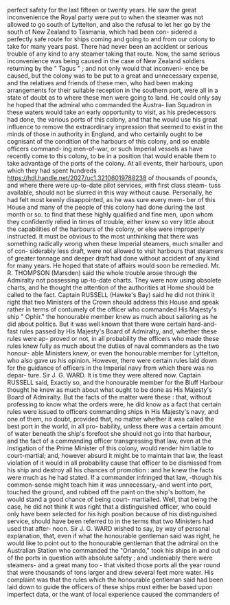 perfect safety for the last fifteen or twenty years. He saw the great inconvenience the Royal party were put to when the steamer was not allowed to go south of Lyttelton, and also the refusal to let her go by the south of New Zealand to Tasmania, which had been con- sidered a perfectly safe route for ships coming and going to and from our colony to take for many years past. There had never been an accident or serious trouble of any kind to any steamer taking that route. Now, the same serious inconvenience was being caused in the case of New Zealand soldiers returning by the " Tagus " ; and not only would that inconveni- ence be caused, but the colony was to be put to a great and unnecessary expense, and the relatives and friends of these men, who had been making arrangements for their suitable reception in the southern port, were all in a state of doubt as to where these men were going to land. He could only say he hoped that the admiral who commanded the Austra- lian Squadron in these waters would take an early opportunity to visit, as his predecessors had done, the various ports of this colony, and that he would use his great influence to remove the extraordinary impression that seemed to exist in the minds of those in authority in England, and who certainly ought to be cognisant of the condition of the harbours of this colony, and so enable officers command- ing men-of-war, or such Imperial vessels as have recently come to this colony, to be in a position that would enable them to take advantage of the ports of the colony. At all events, their harbours, upon which they had spent hundreds https://hdl.handle.net/2027/uc1.32106019788238 of thousands of pounds, and where there were up-to-date pilot services, with first class steam- tuss available, should not be slurred in this way without cause. Personally, he had felt most keenly disappointed, as he was sure every mem- ber of this House and many of the people of this colony had done during the last month or so. to find that these highly qualified and fine men, upon whom they confidently relied in times of trouble, either knew so very little about the capabilities of the harbours of the colony, or else were improperly instructed. It must be obvious to the most unthinking that there was something radically wrong when these Imperial steamers, much smaller and of con- siderably less draft, were not allowed to visit harbours that steamers of greater tonnage and deeper draft had done without accident of any kind for many years. He hoped that state of affairs would soon be remedied. Mr. R. THOMPSON (Marsden) said the whole trouble arose through the Admiralty not possessing up-to-date charts. They were now using obsolete charts, and he thought the attention of the authorities at Home should be called to the fact. Captain RUSSELL (Hawke's Bay) said he did not think it right that two Ministers of the Crown should address this House and speak rather in terms of contumely of the officer who commanded His Majesty's ship " Ophir." the honourable member knew as much about sailoring as he did about politics. But it was well known that there were certain hard-and- fast rules passed by His Majesty's Board of Admiralty, and, whether these rules were ap- proved or not, in all probability the officers who made these rules knew fully as much about the duties of naval commanders as the two honour- able Ministers knew, or even the honourable member for Lyttelton, who also gave us his opinion. However, there were certain rules laid down for the guidance of officers in the Imperial navy from which there was no depar- ture. Sir J. G. WARD. It is time they were altered now. Captain RUSSELL said, Exactly so, and the honourable member for the Bluff Harbour thought he knew as much about what ought to be done as His Majesty's Board of Admiralty. But the facts of the matter were these : that, without professing to know what the orders were, he did know as a fact that certain rules were issued to officers commanding ships in His Majesty's navy, and one of them, no doubt, provided that, no matter whether it was called the best port in the world, in all pro- bability, unless there was a certain amount of water beneath the ship's forefoot she should not go into that harbour, and the fact of a commanding officer transgressing that law, even at the instigation of the Prime Minister of this colony, would render him liable to court-martial; and, however absurd it might be to maintain that law, the least violation of it would in all probability cause that officer to be dismissed from his ship and destroy all his chances of promotion : and he knew the facts were much as he had stated. If a commander infringed that law, -though his common-sense might teach him it was unnecessary,-and went into port, touched the ground, and rubbed off the paint on the ship's bottom, he would stand a good chance of being court- martialled. Well, that being the case, he did not think it was right that a distinguished officer, who could only have been selected for his high position because of his distinguished service, should have been referred to in the terms that two Ministers had used that after- noon. Sir J. G. WARD wished to say, by way of personal explanation, that, even if what the honourable gentleman said was right, he would like to point out to the honourable gentleman that the admiral on the Australian Station who commanded the "Orlando," took his ships in and out of the ports in question with absolute safety ; and undeniably there were steamers- and a great many too - that visited those ports all the year round that were thousands of tons larger and drew several feet more water. His complaint was that the rules which the honourable gentleman said had been laid down to guide the officers of these ships must either be based upon imperfect data, or the want of local experience caused the commanders of 